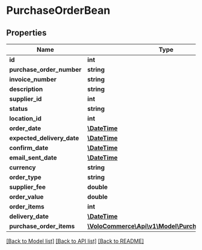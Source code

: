 # PurchaseOrderBean

## Properties
Name | Type | Description | Notes
------------ | ------------- | ------------- | -------------
**id** | **int** |  | [optional] 
**purchase_order_number** | **string** |  | [optional] 
**invoice_number** | **string** |  | [optional] 
**description** | **string** |  | [optional] 
**supplier_id** | **int** |  | [optional] 
**status** | **string** |  | [optional] 
**location_id** | **int** |  | [optional] 
**order_date** | [**\DateTime**](\DateTime.md) |  | [optional] 
**expected_delivery_date** | [**\DateTime**](\DateTime.md) |  | [optional] 
**confirm_date** | [**\DateTime**](\DateTime.md) |  | [optional] 
**email_sent_date** | [**\DateTime**](\DateTime.md) |  | [optional] 
**currency** | **string** |  | [optional] 
**order_type** | **string** |  | [optional] 
**supplier_fee** | **double** |  | [optional] 
**order_value** | **double** |  | [optional] 
**order_items** | **int** |  | [optional] 
**delivery_date** | [**\DateTime**](\DateTime.md) |  | [optional] 
**purchase_order_items** | [**\VoloCommerce\Api\v1\Model\PurchaseOrderItems[]**](PurchaseOrderItems.md) |  | [optional] 

[[Back to Model list]](../README.md#documentation-for-models) [[Back to API list]](../README.md#documentation-for-api-endpoints) [[Back to README]](../README.md)


